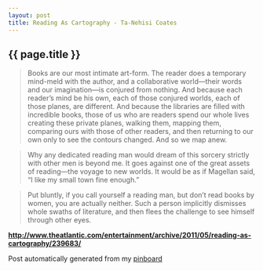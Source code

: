 ```yaml
---
layout: post
title: Reading As Cartography - Ta-Nehisi Coates
---
```


## {{ page.title }}

> 
  
> Books are our most intimate art-form. The reader does a temporary mind-meld with the author, and a collaborative world—their words and our imagination—is conjured from nothing. And because each reader’s mind be his own, each of those conjured worlds, each of those planes, are different. And because the libraries are filled with incredible books, those of us who are readers spend our whole lives creating these private planes, walking them, mapping them, comparing ours with those of other readers, and then returning to our own only to see the contours changed.  And so we map anew.
  
> 
  
> Why any dedicated reading man would dream of this sorcery strictly with other men is beyond me. It goes against one of the great assets of reading—the voyage to new worlds. It would be as if Magellan said, “I like my small town fine enough.”
  
> 
  
> Put bluntly, if you call yourself a reading man, but don’t read books by women, you are actually neither. Such a person implicitly dismisses whole swaths of literature, and then flees the challenge to see himself through other eyes.  

<strong><a href='http://www.theatlantic.com/entertainment/archive/2011/05/reading-as-cartography/239683/'>http://www.theatlantic.com/entertainment/archive/2011/05/reading-as-cartography/239683/</a></strong>

Post automatically generated from my <a href="http://pinboard.in/u:ndfine">pinboard</a>
